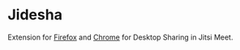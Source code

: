 Jidesha
=======

Extension for [Firefox](https://github.com/jitsi/jidesha/blob/master/firefox/README.md) and [Chrome](https://github.com/jitsi/jidesha/blob/master/chrome/README.md) for Desktop Sharing in Jitsi Meet.
